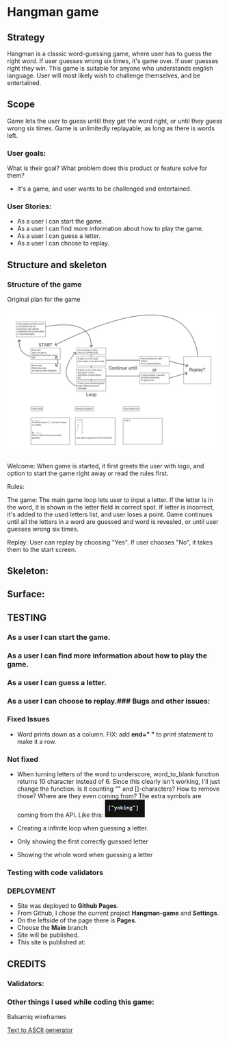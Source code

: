 # Hangman game


## Strategy
Hangman is a classic word-guessing game, where user has to guess the right word. If user guesses wrong six times, it's game over.
If user guesses right they win. This game is suitable for anyone who understands english language. User will most likely wish to challenge themselves, and be entertained.

## Scope
Game lets the user to guess untill they get the word right, or until they guess wrong six times. Game is unlimitedly replayable, as long as there is words left.

### User goals:
What is their goal? What problem does this product or feature solve for them?
- It's a game, and user wants to be challenged and entertained.

### User Stories:
- As a user I can start the game.
- As a user I can find more information about how to play the game.
- As a user I can guess a letter.
- As a user I can choose to replay.

## Structure and skeleton

### Structure of the game
Original plan for the game

![](doc/readme-images/readme-wireframe.png "")

Welcome:
When game is started, it first greets the user with logo, and option to start the game right away or read the rules first.

Rules:

The game:
The main game loop lets user to input a letter. If the letter is in the word, it is shown in the  letter field in correct spot. 
If letter is incorrect, it's added to the used letters list, and user loses a point.
Game continues until all the letters in a word are guessed and word is revealed, or until user guesses wrong six times.

Replay:
User can replay by choosing "Yes".
If user chooses "No", it takes them to the start screen.

## Skeleton:

## Surface:


## TESTING

### As a user I can start the game.
### As a user I can find more information about how to play the game.
### As a user I can guess a letter.
### As a user I can choose to replay.### Bugs and other issues:


### Fixed Issues
- Word prints down as a column. FIX: add **end=" "** to print statement to make it a row.

### Not fixed
- When turning letters of the word to underscore, word_to_blank function returns 10 character instead of 6. Since this clearly isn't working, I'll just change the function. Is it counting "" and []-characters? How to remove those? Where are they even coming from? The extra symbols are coming from the API. Like this: ![](doc/readme-images/readme-glitch1.png "")

- Creating a infinite loop when guessing a letter.

- Only showing the first correctly guessed letter
- Showing the whole word when guessing a letter

### Testing with code validators


### DEPLOYMENT
- Site was deployed to **Github Pages**.
- From Github, I chose the current project **Hangman-game** and **Settings**.
- On the leftside of the page there is **Pages**.
- Choose the **Main** branch
- Site will be published.
- This site is published at:


## CREDITS

### Validators:

### Other things I used while coding this game:

Balsamiq wireframes

[Text to ASCII generator](https://patorjk.com/software/taag)


